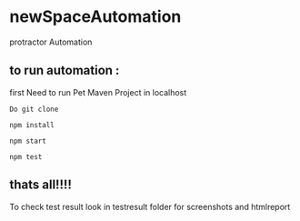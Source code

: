 # newSpaceAutomation
protractor Automation
##  to run automation :

first Need to run Pet Maven Project in localhost

```Do git clone```

```npm install```

```npm start```

```npm test```

##   thats all!!!!

To check test result look in testresult folder for screenshots and htmlreport
